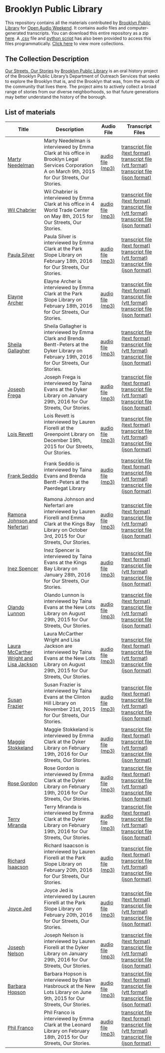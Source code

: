 # Brooklyn Public Library

This repository contains all the materials contributed by [Brooklyn Public Library](http://www.bklynlibrary.org/seniors/our-streets-our-stories-o) for [Open Audio Weekend](https://github.com/nypl-openaudio/start-here). It contains audio files and computer-generated transcripts. You can download this entire repository as a zip [here](https://github.com/nypl-openaudio/data-brooklyn-public-library/archive/master.zip). A [.csv](https://github.com/nypl-openaudio/data-brooklyn-public-library/blob/master/manifest.csv) file and [python script](https://github.com/nypl-openaudio/data-brooklyn-public-library/blob/master/get_materials.py) has also been provided to access this files programmatically. [Click here](https://github.com/nypl-openaudio/start-here/materials) to view more collections.

## The Collection Description
[Our Streets, Our Stories](http://www.bklynlibrary.org/seniors/our-streets-our-stories-o) by [Brooklyn Public Library](https://www.bklynlibrary.org/) is an oral history project of the Brooklyn Public Library’s Department of Outreach Services that seeks to explore the Brooklyn that is, and the Brooklyn that was, from the words of the community that lives there. The project aims to actively collect a broad range of stories from our diverse neighborhoods, so that future generations may better understand the history of the borough.

## List of materials
| Title | Description | Audio File | Transcript Files |
|---|---|---|---|
| [Marty Needelman](https://soundcloud.com/ososproject/marty-needelman-leonard-39) | Marty Needelman is interviewed by Emma Clark at his office in Brooklyn Legal Services Corporation A on March 9th, 2015 for Our Streets, Our Stories. | [audio file (mp3)](https://github.com/nypl-openaudio/data-brooklyn-public-library/raw/master/audio/marty-needelman-0001.mp3) | [transcript file (text format)](https://github.com/nypl-openaudio/data-brooklyn-public-library/raw/master/transcripts/text/marty-needelman-0001.text) [transcript file (vtt format)](https://github.com/nypl-openaudio/data-brooklyn-public-library/raw/master/transcripts/vtt/marty-needelman-0001.vtt) [transcript file (json format)](https://github.com/nypl-openaudio/data-brooklyn-public-library/raw/master/transcripts/json/marty-needelman-0001.json) |
| [Wil Chabrier](https://soundcloud.com/ososproject/wil-chabrier) | Wil Chabrier is interviewed by Emma Clark at his office in 4 World Trade Center on May 8th, 2015 for Our Streets, Our Stories. | [audio file (mp3)](https://github.com/nypl-openaudio/data-brooklyn-public-library/raw/master/audio/wil-chabrier-0001.mp3) | [transcript file (text format)](https://github.com/nypl-openaudio/data-brooklyn-public-library/raw/master/transcripts/text/wil-chabrier-0001.text) [transcript file (vtt format)](https://github.com/nypl-openaudio/data-brooklyn-public-library/raw/master/transcripts/vtt/wil-chabrier-0001.vtt) [transcript file (json format)](https://github.com/nypl-openaudio/data-brooklyn-public-library/raw/master/transcripts/json/wil-chabrier-0001.json) |
| [Paula Silver](https://soundcloud.com/ososproject/paula-silver) | Paula Silver is interviewed by Emma Clark at the Park Slope Library on February 18th, 2016 for Our Streets, Our Stories. | [audio file (mp3)](https://github.com/nypl-openaudio/data-brooklyn-public-library/raw/master/audio/paula-silver-0001.mp3) | [transcript file (text format)](https://github.com/nypl-openaudio/data-brooklyn-public-library/raw/master/transcripts/text/paula-silver-0001.text) [transcript file (vtt format)](https://github.com/nypl-openaudio/data-brooklyn-public-library/raw/master/transcripts/vtt/paula-silver-0001.vtt) [transcript file (json format)](https://github.com/nypl-openaudio/data-brooklyn-public-library/raw/master/transcripts/json/paula-silver-0001.json) |
| [Elayne Archer](https://soundcloud.com/ososproject/elayne-archer) | Elayne Archer is interviewed by Emma Clark at the Park Slope Library on February 18th, 2016 for Our Streets, Our Stories. | [audio file (mp3)](https://github.com/nypl-openaudio/data-brooklyn-public-library/raw/master/audio/elayne-archer-0001.mp3) | [transcript file (text format)](https://github.com/nypl-openaudio/data-brooklyn-public-library/raw/master/transcripts/text/elayne-archer-0001.text) [transcript file (vtt format)](https://github.com/nypl-openaudio/data-brooklyn-public-library/raw/master/transcripts/vtt/elayne-archer-0001.vtt) [transcript file (json format)](https://github.com/nypl-openaudio/data-brooklyn-public-library/raw/master/transcripts/json/elayne-archer-0001.json) |
| [Sheila Gallagher](https://soundcloud.com/ososproject/sheila-gallagher) | Sheila Gallagher is interviewed by Emma Clark and Brenda Bentt-Peters at the Dyker Library on February 19th, 2016 for Our Streets, Our Stories. | [audio file (mp3)](https://github.com/nypl-openaudio/data-brooklyn-public-library/raw/master/audio/sheila-gallagher-0001.mp3) | [transcript file (text format)](https://github.com/nypl-openaudio/data-brooklyn-public-library/raw/master/transcripts/text/sheila-gallagher-0001.text) [transcript file (vtt format)](https://github.com/nypl-openaudio/data-brooklyn-public-library/raw/master/transcripts/vtt/sheila-gallagher-0001.vtt) [transcript file (json format)](https://github.com/nypl-openaudio/data-brooklyn-public-library/raw/master/transcripts/json/sheila-gallagher-0001.json) |
| [Joseph Frega](https://soundcloud.com/ososproject/joseph-frega) | Joseph Frega is interviewed by Taina Evans at the Dyker Library on January 29th, 2016 for Our Streets, Our Stories. | [audio file (mp3)](https://github.com/nypl-openaudio/data-brooklyn-public-library/raw/master/audio/joseph-frega-0001.mp3) | [transcript file (text format)](https://github.com/nypl-openaudio/data-brooklyn-public-library/raw/master/transcripts/text/joseph-frega-0001.text) [transcript file (vtt format)](https://github.com/nypl-openaudio/data-brooklyn-public-library/raw/master/transcripts/vtt/joseph-frega-0001.vtt) [transcript file (json format)](https://github.com/nypl-openaudio/data-brooklyn-public-library/raw/master/transcripts/json/joseph-frega-0001.json) |
| [Lois Revett](https://soundcloud.com/ososproject/lois-revett) | Lois Revett is interviewed by Lauren Fiorelli at the Greenpoint Library on December 19th, 2015 for Our Streets, Our Stories. | [audio file (mp3)](https://github.com/nypl-openaudio/data-brooklyn-public-library/raw/master/audio/lois-revett-0001.mp3) | [transcript file (text format)](https://github.com/nypl-openaudio/data-brooklyn-public-library/raw/master/transcripts/text/lois-revett-0001.text) [transcript file (vtt format)](https://github.com/nypl-openaudio/data-brooklyn-public-library/raw/master/transcripts/vtt/lois-revett-0001.vtt) [transcript file (json format)](https://github.com/nypl-openaudio/data-brooklyn-public-library/raw/master/transcripts/json/lois-revett-0001.json) |
| [Frank Seddio](https://soundcloud.com/ososproject/frank-seddio) | Frank Seddio is interviewed by Taina Evans and Brenda Bentt-Peters at the Paerdegat Library | [audio file (mp3)](https://github.com/nypl-openaudio/data-brooklyn-public-library/raw/master/audio/frank-seddio-0001.mp3) | [transcript file (text format)](https://github.com/nypl-openaudio/data-brooklyn-public-library/raw/master/transcripts/text/frank-seddio-0001.text) [transcript file (vtt format)](https://github.com/nypl-openaudio/data-brooklyn-public-library/raw/master/transcripts/vtt/frank-seddio-0001.vtt) [transcript file (json format)](https://github.com/nypl-openaudio/data-brooklyn-public-library/raw/master/transcripts/json/frank-seddio-0001.json) |
| [Ramona Johnson and Nefertari](https://soundcloud.com/ososproject/ramona-johnson-and-nefertari) | Ramona Johnson and Nefertari are interviewed by Lauren Fiorelli and Emma Clark at the Kings Bay Library on October 3rd, 2015 for Our Streets, Our Stories. | [audio file (mp3)](https://github.com/nypl-openaudio/data-brooklyn-public-library/raw/master/audio/ramona-johnson-nefertari-0001.mp3) | [transcript file (text format)](https://github.com/nypl-openaudio/data-brooklyn-public-library/raw/master/transcripts/text/ramona-johnson-nefertari-0001.text) [transcript file (vtt format)](https://github.com/nypl-openaudio/data-brooklyn-public-library/raw/master/transcripts/vtt/ramona-johnson-nefertari-0001.vtt) [transcript file (json format)](https://github.com/nypl-openaudio/data-brooklyn-public-library/raw/master/transcripts/json/ramona-johnson-nefertari-0001.json) |
| [Inez Spencer](https://soundcloud.com/ososproject/inez-spencer) | Inez Spencer is interviewed by Taina Evans at the Kings Bay Library on January 28th, 2016 for Our Streets, Our Stories. | [audio file (mp3)](https://github.com/nypl-openaudio/data-brooklyn-public-library/raw/master/audio/inez-spencer-0001.mp3) | [transcript file (text format)](https://github.com/nypl-openaudio/data-brooklyn-public-library/raw/master/transcripts/text/inez-spencer-0001.text) [transcript file (vtt format)](https://github.com/nypl-openaudio/data-brooklyn-public-library/raw/master/transcripts/vtt/inez-spencer-0001.vtt) [transcript file (json format)](https://github.com/nypl-openaudio/data-brooklyn-public-library/raw/master/transcripts/json/inez-spencer-0001.json) |
| [Olando Lunnon](https://soundcloud.com/ososproject/olando-lunnon) | Olando Lunnon is interviewed by Taina Evans at the New Lots Library on August 29th, 2015 for Our Streets, Our Stories. | [audio file (mp3)](https://github.com/nypl-openaudio/data-brooklyn-public-library/raw/master/audio/olando-lunnon-0001.mp3) | [transcript file (text format)](https://github.com/nypl-openaudio/data-brooklyn-public-library/raw/master/transcripts/text/olando-lunnon-0001.text) [transcript file (vtt format)](https://github.com/nypl-openaudio/data-brooklyn-public-library/raw/master/transcripts/vtt/olando-lunnon-0001.vtt) [transcript file (json format)](https://github.com/nypl-openaudio/data-brooklyn-public-library/raw/master/transcripts/json/olando-lunnon-0001.json) |
| [Laura McCarther Wright and Lisa Jackson](https://soundcloud.com/ososproject/laura-mccarther-wright-lisa-jackson) | Laura McCarther Wright and Lisa Jackson are interviewed by Taina Evans at the New Lots Library on August 29th, 2015 for Our Streets, Our Stories. | [audio file (mp3)](https://github.com/nypl-openaudio/data-brooklyn-public-library/raw/master/audio/laura-mccarther-lisa-jackson-0001.mp3) | [transcript file (text format)](https://github.com/nypl-openaudio/data-brooklyn-public-library/raw/master/transcripts/text/laura-mccarther-lisa-jackson-0001.text) [transcript file (vtt format)](https://github.com/nypl-openaudio/data-brooklyn-public-library/raw/master/transcripts/vtt/laura-mccarther-lisa-jackson-0001.vtt) [transcript file (json format)](https://github.com/nypl-openaudio/data-brooklyn-public-library/raw/master/transcripts/json/laura-mccarther-lisa-jackson-0001.json) |
| [Susan Frazier](https://soundcloud.com/ososproject/susan-frazier) | Susan Frazier is interviewed by Taina Evans at the Clinton Hill Library on November 21st, 2015 for Our Streets, Our Stories. | [audio file (mp3)](https://github.com/nypl-openaudio/data-brooklyn-public-library/raw/master/audio/susan-frazier-0001.mp3) | [transcript file (text format)](https://github.com/nypl-openaudio/data-brooklyn-public-library/raw/master/transcripts/text/susan-frazier-0001.text) [transcript file (vtt format)](https://github.com/nypl-openaudio/data-brooklyn-public-library/raw/master/transcripts/vtt/susan-frazier-0001.vtt) [transcript file (json format)](https://github.com/nypl-openaudio/data-brooklyn-public-library/raw/master/transcripts/json/susan-frazier-0001.json) |
| [Maggie Stokkeland](https://soundcloud.com/ososproject/maggie-stokkeland) | Maggie Stokkeland is interviewed by Emma Clark at the Dyker Library on February 19th, 2016 for Our Streets, Our Stories. | [audio file (mp3)](https://github.com/nypl-openaudio/data-brooklyn-public-library/raw/master/audio/maggie-stokkeland-0001.mp3) | [transcript file (text format)](https://github.com/nypl-openaudio/data-brooklyn-public-library/raw/master/transcripts/text/maggie-stokkeland-0001.text) [transcript file (vtt format)](https://github.com/nypl-openaudio/data-brooklyn-public-library/raw/master/transcripts/vtt/maggie-stokkeland-0001.vtt) [transcript file (json format)](https://github.com/nypl-openaudio/data-brooklyn-public-library/raw/master/transcripts/json/maggie-stokkeland-0001.json) |
| [Rose Gordon](https://soundcloud.com/ososproject/rose-gordon) | Rose Gordon is interviewed by Emma Clark at the Dyker Library on February 19th, 2016 for Our Streets, Our Stories. | [audio file (mp3)](https://github.com/nypl-openaudio/data-brooklyn-public-library/raw/master/audio/rose-gordon-0001.mp3) | [transcript file (text format)](https://github.com/nypl-openaudio/data-brooklyn-public-library/raw/master/transcripts/text/rose-gordon-0001.text) [transcript file (vtt format)](https://github.com/nypl-openaudio/data-brooklyn-public-library/raw/master/transcripts/vtt/rose-gordon-0001.vtt) [transcript file (json format)](https://github.com/nypl-openaudio/data-brooklyn-public-library/raw/master/transcripts/json/rose-gordon-0001.json) |
| [Terry Miranda](https://soundcloud.com/ososproject/terry-miranda) | Terry Miranda is interviewed by Emma Clark at the Dyker Library on February 19th, 2016 for Our Streets, Our Stories. | [audio file (mp3)](https://github.com/nypl-openaudio/data-brooklyn-public-library/raw/master/audio/terry-miranda-0001.mp3) | [transcript file (text format)](https://github.com/nypl-openaudio/data-brooklyn-public-library/raw/master/transcripts/text/terry-miranda-0001.text) [transcript file (vtt format)](https://github.com/nypl-openaudio/data-brooklyn-public-library/raw/master/transcripts/vtt/terry-miranda-0001.vtt) [transcript file (json format)](https://github.com/nypl-openaudio/data-brooklyn-public-library/raw/master/transcripts/json/terry-miranda-0001.json) |
| [Richard Isaacson](https://soundcloud.com/ososproject/richard-isaacson) | Richard Isaacson is interviewed by Lauren Fiorelli at the Park Slope Library on February 20th, 2016 for Our Streets, Our Stories. | [audio file (mp3)](https://github.com/nypl-openaudio/data-brooklyn-public-library/raw/master/audio/richard-isaacson-0001.mp3) | [transcript file (text format)](https://github.com/nypl-openaudio/data-brooklyn-public-library/raw/master/transcripts/text/richard-isaacson-0001.text) [transcript file (vtt format)](https://github.com/nypl-openaudio/data-brooklyn-public-library/raw/master/transcripts/vtt/richard-isaacson-0001.vtt) [transcript file (json format)](https://github.com/nypl-openaudio/data-brooklyn-public-library/raw/master/transcripts/json/richard-isaacson-0001.json) |
| [Joyce Jed](https://soundcloud.com/ososproject/joyce-jed) | Joyce Jed is interviewed by Lauren Fiorelli at the Park Slope Library on February 20th, 2016 for Our Streets, Our Stories. | [audio file (mp3)](https://github.com/nypl-openaudio/data-brooklyn-public-library/raw/master/audio/joyce-jed-0001.mp3) | [transcript file (text format)](https://github.com/nypl-openaudio/data-brooklyn-public-library/raw/master/transcripts/text/joyce-jed-0001.text) [transcript file (vtt format)](https://github.com/nypl-openaudio/data-brooklyn-public-library/raw/master/transcripts/vtt/joyce-jed-0001.vtt) [transcript file (json format)](https://github.com/nypl-openaudio/data-brooklyn-public-library/raw/master/transcripts/json/joyce-jed-0001.json) |
| [Joseph Nelson](https://soundcloud.com/ososproject/joseph-nelson) | Joseph Nelson is interviewed by Lauren Fiorelli at the Dyker Library on January 29th, 2016 for Our Streets, Our Stories. | [audio file (mp3)](https://github.com/nypl-openaudio/data-brooklyn-public-library/raw/master/audio/joseph-nelson-0001.mp3) | [transcript file (text format)](https://github.com/nypl-openaudio/data-brooklyn-public-library/raw/master/transcripts/text/joseph-nelson-0001.text) [transcript file (vtt format)](https://github.com/nypl-openaudio/data-brooklyn-public-library/raw/master/transcripts/vtt/joseph-nelson-0001.vtt) [transcript file (json format)](https://github.com/nypl-openaudio/data-brooklyn-public-library/raw/master/transcripts/json/joseph-nelson-0001.json) |
| [Barbara Hopson](https://soundcloud.com/ososproject/barbara-hopson) | Barbara Hopson is interviewed by Brian Hasbrouck at the New Lots Library on June 9th, 2015 for Our Streets, Our Stories. | [audio file (mp3)](https://github.com/nypl-openaudio/data-brooklyn-public-library/raw/master/audio/barbara-hopson-0001.mp3) | [transcript file (text format)](https://github.com/nypl-openaudio/data-brooklyn-public-library/raw/master/transcripts/text/barbara-hopson-0001.text) [transcript file (vtt format)](https://github.com/nypl-openaudio/data-brooklyn-public-library/raw/master/transcripts/vtt/barbara-hopson-0001.vtt) [transcript file (json format)](https://github.com/nypl-openaudio/data-brooklyn-public-library/raw/master/transcripts/json/barbara-hopson-0001.json) |
| [Phil Franco](https://soundcloud.com/ososproject/phil-franco) | Phil Franco is interviewed by Emma Clark at the Leonard Library on February 18th, 2015 for Our Streets, Our Stories. | [audio file (mp3)](https://github.com/nypl-openaudio/data-brooklyn-public-library/raw/master/audio/phil-franco-0001.mp3) | [transcript file (text format)](https://github.com/nypl-openaudio/data-brooklyn-public-library/raw/master/transcripts/text/phil-franco-0001.text) [transcript file (vtt format)](https://github.com/nypl-openaudio/data-brooklyn-public-library/raw/master/transcripts/vtt/phil-franco-0001.vtt) [transcript file (json format)](https://github.com/nypl-openaudio/data-brooklyn-public-library/raw/master/transcripts/json/phil-franco-0001.json) |

